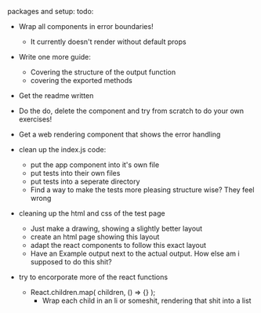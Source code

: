 packages and setup:
todo:
* Wrap all components in error boundaries!
  * It currently doesn't render without default props
* Write one more guide:
  * Covering the structure of the output function
  * covering the exported methods
* Get the readme written
* Do the do, delete the component and try from scratch to do your own exercises!
* Get a web rendering component that shows the error handling

* clean up the index.js code:
  * put the app component into it's own file
  * put tests into their own files
  * put tests into a seperate directory
  * Find a way to make the tests more pleasing structure wise? They feel wrong

* cleaning up the html and css of the test page
  * Just make a drawing, showing a slightly better layout
  * create an html page showing this layout
  * adapt the react components to follow this exact layout
  * Have an Example output next to the actual output. How else am i supposed to do this shit?

* try to encorporate more of the react functions
  * React.children.map( children, () => {} );
    * Wrap each child in an li or someshit, rendering that shit into a list


